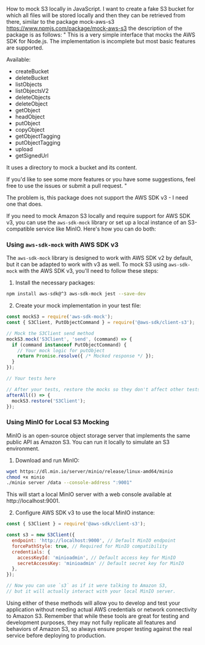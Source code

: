 
How to mock S3 locally in JavaScript. I want to create a fake S3 bucket for which all files will be stored locally and then they can be retrieved from there, similar to the package mock-aws-s3 https://www.npmjs.com/package/mock-aws-s3 the description of the package is as follows:
"
This is a very simple interface that mocks the AWS SDK for Node.js. The implementation is incomplete but most basic features are supported.

Available:

- createBucket
- deleteBucket
- listObjects
- listObjectsV2
- deleteObjects
- deleteObject
- getObject
- headObject
- putObject
- copyObject
- getObjectTagging
- putObjectTagging
- upload
- getSignedUrl

It uses a directory to mock a bucket and its content.

If you'd like to see some more features or you have some suggestions, feel free to use the issues or submit a pull request.
"

The problem is, this package does not support the AWS SDK v3 - I need one that does.



If you need to mock Amazon S3 locally and require support for AWS SDK v3, you can use the `aws-sdk-mock` library or set up a local instance of an S3-compatible service like MinIO. Here's how you can do both:

### Using `aws-sdk-mock` with AWS SDK v3

The `aws-sdk-mock` library is designed to work with AWS SDK v2 by default, but it can be adapted to work with v3 as well. To mock S3 using `aws-sdk-mock` with the AWS SDK v3, you'll need to follow these steps:

1. Install the necessary packages:

```sh
npm install aws-sdk@^3 aws-sdk-mock jest --save-dev
```

2. Create your mock implementation in your test file:

```javascript
const mockS3 = require('aws-sdk-mock');
const { S3Client, PutObjectCommand } = require('@aws-sdk/client-s3');

// Mock the S3Client send method
mockS3.mock('S3Client', 'send', (command) => {
  if (command instanceof PutObjectCommand) {
    // Your mock logic for putObject
    return Promise.resolve({ /* Mocked response */ });
  }
});

// Your tests here

// After your tests, restore the mocks so they don't affect other tests
afterAll(() => {
  mockS3.restore('S3Client');
});
```

### Using MinIO for Local S3 Mocking

MinIO is an open-source object storage server that implements the same public API as Amazon S3. You can run it locally to simulate an S3 environment.

1. Download and run MinIO:

```sh
wget https://dl.min.io/server/minio/release/linux-amd64/minio
chmod +x minio
./minio server /data --console-address ":9001"
```

This will start a local MinIO server with a web console available at http://localhost:9001.

2. Configure AWS SDK v3 to use the local MinIO instance:

```javascript
const { S3Client } = require('@aws-sdk/client-s3');

const s3 = new S3Client({
  endpoint: 'http://localhost:9000', // Default MinIO endpoint
  forcePathStyle: true, // Required for MinIO compatibility
  credentials: {
    accessKeyId: 'minioadmin', // Default access key for MinIO
    secretAccessKey: 'minioadmin' // Default secret key for MinIO
  },
});

// Now you can use `s3` as if it were talking to Amazon S3,
// but it will actually interact with your local MinIO server.
```

Using either of these methods will allow you to develop and test your application without needing actual AWS credentials or network connectivity to Amazon S3. Remember that while these tools are great for testing and development purposes, they may not fully replicate all features and behaviors of Amazon S3, so always ensure proper testing against the real service before deploying to production.